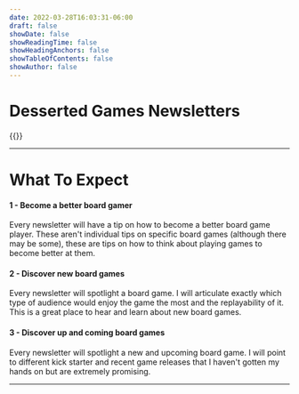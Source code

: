 ```yaml
---
date: 2022-03-28T16:03:31-06:00
draft: false
showDate: false
showReadingTime: false
showHeadingAnchors: false
showTableOfContents: false
showAuthor: false
---
```


# Desserted Games Newsletters

{{<newsletter-signup>}}

---
# What To Expect

#### 1 - Become a better board gamer

Every newsletter will have a tip on how to become a better board game player.  These aren't individual tips on specific board games (although there may be some), these are tips on how to think about playing games to become better at them.

#### 2 - Discover new board games

Every newsletter will spotlight a board game.  I will articulate exactly which type of audience would enjoy the game the most and the replayability of it.  This is a great place to hear and learn about new board games.

#### 3 - Discover up and coming board games

Every newsletter will spotlight a new and upcoming board game.  I will point to different kick starter and recent game releases that I haven't gotten my hands on but are extremely promising.

---